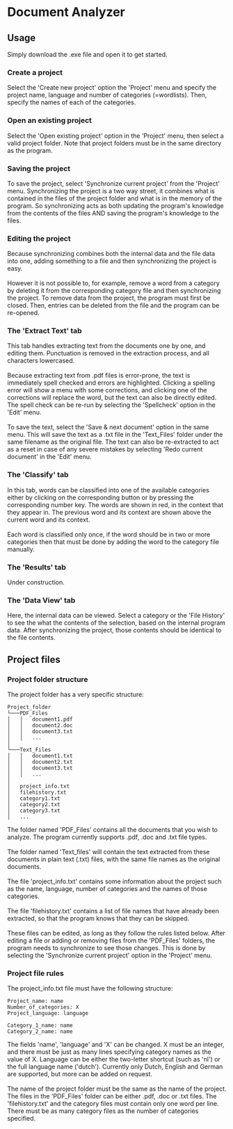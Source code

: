 # Document Analyzer

## Usage

Simply download the .exe file and open it to get started.

### Create a project
Select the 'Create new project' option the 'Project' menu and specify the project name, language and number of categories (=wordlists). Then, specify the names of each of the categories.

### Open an existing project
Select the 'Open existing project' option in the 'Project' menu, then select a valid project folder. Note that project folders must be in the same directory as the program.

### Saving the project
To save the project, select 'Synchronize current project' from the 'Project' menu. Synchronizing the project is a two way street, it combines what is contained in the files of the project folder and what is in the memory of the program. So synchronizing acts as both updating the program's knowledge from the contents of the files AND saving the program's knowledge to the files.

### Editing the project
Because synchronizing combines both the internal data and the file data into one, adding something to a file and then synchronizing the project is easy.\
\
However it is not possible to, for example, remove a word from a category by deleting it from the corresponding category file and then synchronizing the project. To remove data from the project, the program must first be closed. Then, entries can be deleted from the file and the program can be re-opened.

### The 'Extract Text' tab
This tab handles extracting text from the documents one by one, and editing them. Punctuation is removed in the extraction process, and all characters lowercased.\
\
Because extracting text from .pdf files is error-prone, the text is immediately spell checked and errors are highlighted. Clicking a spelling error will show a menu with some corrections, and clicking one of the corrections will replace the word, but the text can also be directly edited. The spell check can be re-run by selecting the 'Spellcheck' option in the 'Edit' menu.\
\
To save the text, select the 'Save & next document' option in the same menu. This will save the text as a .txt file in the 'Text_Files' folder under the same filename as the original file. The text can also be re-extracted to act as a reset in case of any severe mistakes by selecting 'Redo current document' in the 'Edit' menu.

### The 'Classify' tab
In this tab, words can be classified into one of the available categories either by clicking on the corresponding button or by pressing the corresponding number key. The words are shown in red, in the context that they appear in. The previous word and its context are shown above the current word and its context.\
\
Each word is classified only once, if the word should be in two or more categories then that must be done by adding the word to the category file manually.

### The 'Results' tab
Under construction.

### The 'Data View' tab
Here, the internal data can be viewed. Select a category or the 'File History' to see the what the contents of the selection, based on the internal program data. After synchronizing the project, those contents should be identical to the file contents.

## Project files

### Project folder structure
The project folder has a very specific structure:
```
Project_folder
└───PDF_Files
│   │   document1.pdf
│   │   document2.doc
│   │   document3.txt
│   │   ...
│
└───Text_Files
│   │   document1.txt
│   │   document2.txt
│   │   document3.txt
│   │   ...
│
│   project_info.txt
│   filehistory.txt
│   category1.txt
│   category2.txt
│   category3.txt
│   ...
```
The folder named 'PDF_Files' contains all the documents that you wish to analyze. The program currently supports .pdf, .doc and .txt file types.\
\
The folder named 'Text_files' will contain the text extracted from these documents in plain text (.txt) files, with the same file names as the original documents.\
\
The file 'project_info.txt' contains some information about the project such as the name, language, number of categories and the names of those categories.\
\
The file 'filehistory.txt' contains a list of file names that have already been extracted, so that the program knows that they can be skipped.\
\
These files can be edited, as long as they follow the rules listed below. After editing a file or adding or removing files from the 'PDF_Files' folders, the program needs to synchronize to see those changes. This is done by selecting the 'Synchronize current project' option in the 'Project' menu.

### Project file rules

The project_info.txt file must have the following structure:
```
Project_name: name
Number_of_categories: X
Project_language: language

Category_1_name: name
Category_2_name: name
```
The fields 'name', 'language' and 'X' can be changed. X must be an integer, and there must be just as many lines specifying category names as the value of X. Language can be either the two-letter shortcut (such as 'nl') or the full language name ('dutch'). Currently only Dutch, English and German are supported, but more can be added on request.\
\
The name of the project folder must be the same as the name of the project. The files in the 'PDF_Files' folder can be either .pdf, .doc or .txt files. The 'filehistory.txt' and the category files must contain only one word per line. There must be as many category files as the number of categories specified.

